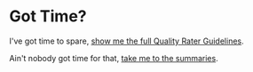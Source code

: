 # Got Time?

I've got time to spare, [show me the full Quality Rater Guidelines](/qrg/general-guidelines-overview/).

Ain't nobody got time for that, [take me to the summaries](/tldr/).
